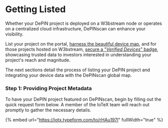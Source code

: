 # Getting Listed

Whether your DePIN project is deployed on a W3bstream node or operates on a centralized cloud infrastructure, DePINscan can enhance your visibility.&#x20;

List your project on the portal, [harness the beautiful device map](integrating-the-device-map.md), and for those projects hosted on W3bstream, [secure a "_Verified Devices_" badge](getting-verified.md), showcasing trusted data to investors interested in understanding your project's reach and magnitude.&#x20;

The next sections detail the process of listing your DePIN project and integrating your device data with the DePINscan global map.

### Step 1: Providing Project Metadata

To have your DePIN project featured on DePINscan, begin by filling out the quick request form below. A member of the IoTeX team will reach out promptly to gather the necessary details.

{% embed url="https://iotx.typeform.com/to/rHAu197l" fullWidth="true" %}
